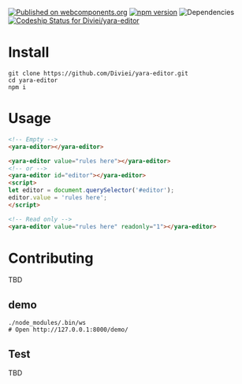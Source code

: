 [![Published on webcomponents.org](https://img.shields.io/badge/webcomponents.org-published-blue.svg)](https://www.webcomponents.org/element/diviei/yara-editor) [![npm version](https://badge.fury.io/js/yara-editor.svg)](https://badge.fury.io/js/yara-editor)
![Dependencies](https://david-dm.org/diviei/yara-editor.svg)
[![Codeship Status for Diviei/yara-editor](https://app.codeship.com/projects/5f9e0b40-8bcb-0137-6530-5e1cc316f3f0/status?branch=master)](https://app.codeship.com/projects/355186)

# Install
```
git clone https://github.com/Diviei/yara-editor.git
cd yara-editor
npm i
```

# Usage
```html
<!-- Empty -->
<yara-editor></yara-editor>
```

```html
<yara-editor value="rules here"></yara-editor>
<!-- or -->
<yara-editor id="editor"></yara-editor>
<script>
let editor = document.querySelector('#editor');
editor.value = 'rules here';
</script>
```

```html
<!-- Read only -->
<yara-editor value="rules here" readonly="1"></yara-editor>
```

# Contributing
TBD

## demo
```
./node_modules/.bin/ws
# Open http://127.0.0.1:8000/demo/
```

## Test
TBD
